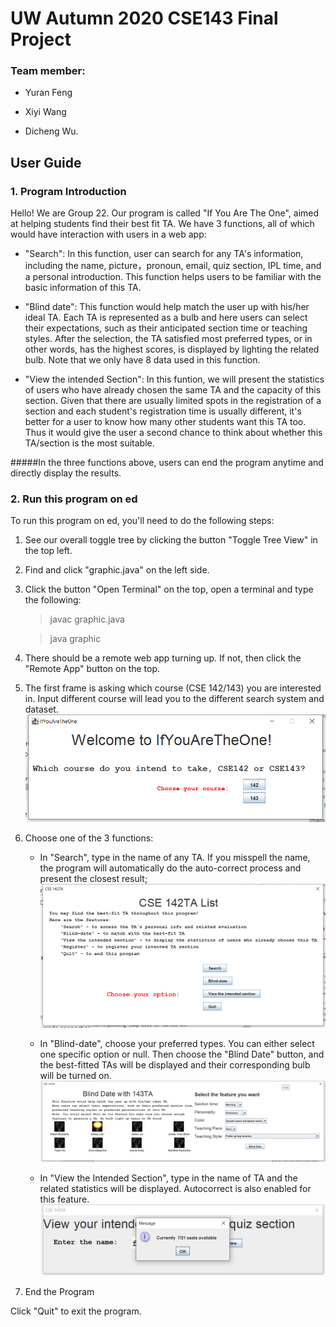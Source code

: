 # UW Autumn 2020 CSE143 Final Project 
### Team member: 
- Yuran Feng
				
- Xiyi Wang
             
- Dicheng Wu.

## User Guide

### 1. Program Introduction

Hello! We are Group 22.
Our program is called "If You Are The One", aimed at helping students find their best fit TA. 
We have 3 functions, all of which would have interaction with users in a web app:

- "Search": In this function, user can search for any TA's information, including the name, picture，pronoun, email, quiz section, IPL time, and a personal introduction. This function helps users to be familiar with the basic information of this TA.

- "Blind date": This function would help match the user up with his/her ideal TA. Each TA is represented as a bulb and here users can select their expectations, such as their anticipated section time or teaching styles. After the selection, the TA satisfied most preferred types, or in other words, has the highest scores, is displayed by lighting the related bulb. Note that we only have 8 data used in this function. 

- "View the intended Section": In this funtion, we will present the statistics of users who have already chosen the same TA and the capacity of this section. Given that there are usually limited spots in the registration of a section and each student's registration time is usually different, it's better for a user to know how many other students want this TA too. Thus it would give the user a second chance to think about whether this TA/section is the most suitable.

#####In the three functions above, users can end the program anytime and directly display the results.
								

### 2. Run this program on ed

To run this program on ed, you'll need to do the following steps:

1.  See our overall toggle tree by clicking the button "Toggle Tree View" in the top left.

2.  Find and click "graphic.java" on the left side.

3.  Click the button "Open Terminal" on the top, open a terminal and type the following:
	> javac graphic.java
	
	> java graphic

4.  There should be a remote web app turning up. If not, then click the "Remote App" button on the top.

5.  The first frame is asking which course (CSE 142/143) you are interested in. Input different course will lead you to the different search system and dataset.
![graphic](/src/datasets/main.png "main")
	

6.  Choose one of the 3 functions:
	* In "Search", type in the name of any TA. 
If you misspell the name, the program will automatically do the auto-correct process and present the closest result; 
![graphic](/src/datasets/option.png "main")

	* In "Blind-date", choose your preferred types. You can either select one specific option or null. 
Then choose the "Blind Date" button, and the best-fitted TAs will be displayed and their corresponding bulb will be turned on.
![graphic](/src/datasets/blindDate.png "main")

	* In "View the Intended Section", type in the name of TA and the related statistics will be displayed. Autocorrect is also 
enabled for this feature.
![graphic](/src/datasets/viewTA.png "main")

7. End the Program

Click "Quit" to exit the program.  










